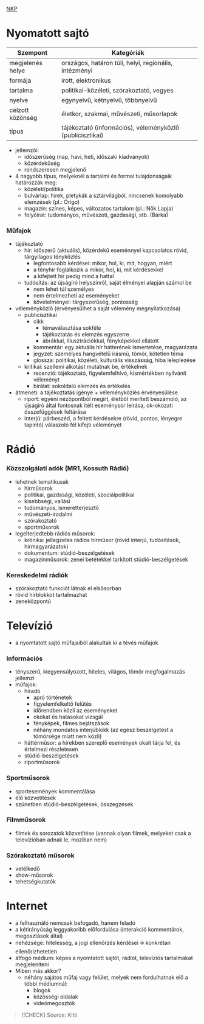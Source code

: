 [NKP](https://www.nkp.hu/tankonyv/magyar_nyelv_12_nat2020/lecke_03_015)

# Nyomatott sajtó

| Szempont         | Kategóriák                                                |
| ---------------- | --------------------------------------------------------- |
| megjelenés helye | országos, határon túli, helyi, regionális, intézményi     |
| formája          | írott, elektronikus                                       |
| tartalma         | politikai-közéleti, szórakoztató, vegyes                  |
| nyelve           | egynyelvű, kétnyelvű, többnyelvű                          |
| célzott közönség | életkor, szakmai, művészeti, műsorlapok                   |
| típus            | tájékoztató (információs), véleményközlő (publicisztikai) |
- jellemzői:
	- időszerűség (nap, havi, heti, időszaki kiadványok)
	- közérdekűség
	- rendszeresen megjelenő
- 4 nagyobb típus, melyeknél a tartalmi és formai tulajdonságaik határozzák meg:
	- közéleti/politika
	- bulvárlap: hírek, pletykák a sztárvilágból, nincsenek komolyabb elemzések (pl.: Origo)
	- magazin: színes, képes, változatos tartalom (pl.: Nők Lapja)
	- folyóirat: tudományos, művészeti, gazdasági, stb. (Bárka)

### Műfajok

- tájékoztató
	- hír: időszerű (aktuális), közérdekű eseménnyel kapcsolatos rövid, tárgyilagos tényközlés
		- legfontosabb kérdései: mikor, hol, ki, mit, hogyan, miért
		- a tényhír foglalkozik a mikor, hol, ki, mit kérdésekkel
		- a kifejtett hír pedig mind a hattal 
	- tudósítás: az újságíró helyszínről, saját élményei alapján számol be 
		- nem lehet túl személyes
		- nem értelmezheti az eseményeket
		- követelményei: tárgyszerűség, pontosság
- véleményközlő (érvényesülhet a saját vélemény megnyilatkozása)
	- publicisztikai
		- cikk
			- témaválasztása sokféle
			- tájékoztatás és elemzés egyszerre
			- ábrákkal, illusztrációkkal, fényképekkel ellátott
		- kommentár: egy aktuális hír hátterének ismertetése, magyarázata
		- jegyzet: személyes hangvételű írásmű, tömör, kötetlen téma 
		- glossza: politikai, közéleti, kulturális visszásság, hiba leleplezése
	- kritikai: szellemi alkotást mutatnak be, értékelnek
		- recenzió: tájékoztató, figyelemfelhívó, kismértékben nyilvánít véleményt
		- bírálat: sokoldalú elemzés és értékelés
- átmeneti: a tájékoztatás igénye + véleményközlés érvényesülése
	- riport: egyéni nézőpontból megírt, életből merített beszámoló, az újságíró által fontosnak ítélt eseménysor leírása, ok-okozati összefüggések feltárása
	- interjú: párbeszéd, a feltett kérdésekre (rövid, pontos, lényegre tapintó) válaszoló fél kifejti véleményét

# Rádió
### Közszolgálati adók (MR1, Kossuth Rádió)

- lehetnek tematikusak
	- hírműsorok 
	- politikai, gazdasági, közéleti, szociálpolitikai
	- kisebbségi, vallási
	- tudományos, ismeretterjesztő
	- művészeti-irodalmi
	- szórakoztató
	- sportműsorok
- legelterjedtebb rádiós műsorok:
	- krónika: jellegzetes rádiós hírműsor (rövid interjú, tudósítások, hírmagyarázatok)    
	- dokumentum: stúdió-beszélgetések    
	- magazinműsorok: zenei betétekkel tarkított stúdió-beszélgetések

### Kereskedelmi rádiók

- szórakoztató funkciót látnak el elsősorban
- rövid hírblokkot tartalmazhat
- zeneközpontú

# Televízió

- a nyomtatott sajtó műfajaiból alakultak ki a tévés műfajok

### Információs

- tényszerű, kiegyensúlyozott, hiteles, világos, tömör megfogalmazás jellemzi
- műfajok:
	- híradó
		- apró történetek
		- figyelemfelkeltő felütés
		- időrendben közli az eseményeket
		- okokat és hatásokat vizsgál
		- fényképek, filmes bejátszások
		- néhány mondatos interjúblokk (az egész beszélgetést a tömörsége miatt nem közli)
	- háttérműsor: a hírekben szereplő események okait tárja fel, és értelmezi részletesen
	- stúdió-beszélgetések
	- riportműsorok

### Sportműsorok

- sportesemények kommentálása
- élő közvetítések
- szünetben stúdió-beszélgetések, összegzések

### Filmműsorok

- filmek és sorozatok közvetítése (vannak olyan filmek, melyeket csak a televízióban adnak le, moziban nem)

### Szórakoztató műsorok

- vetélkedő
- show-műsorok
- tehetségkutatók

# Internet

- a felhasználó nemcsak befogadó, hanem feladó 
- a kétirányúság leggyakoribb előfordulása (interakció kommentárok, megosztások által)
- nehézsége: hitelesség, a jogi ellenőrzés kérdései 🡪 konkrétan ellenőrizhetetlen
- átfogó médium: képes a nyomtatott sajtót, rádiót, televíziós tartalmakat megjeleníteni
- Miben más akkor? 
	- néhány sajátos műfaj vagy felület, melyek nem fordulhatnak elő a többi médiumnál:
		- blogok
		- közösségi oldalak
		- videómegosztók

> [!CHECK] Source: Kitti
